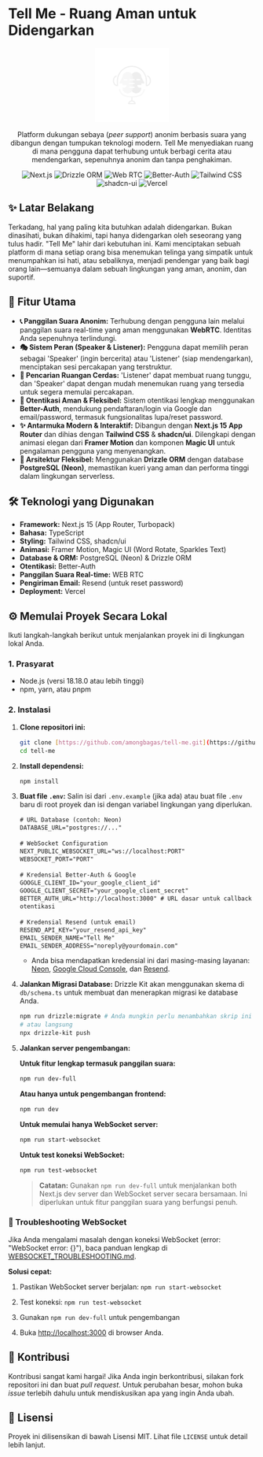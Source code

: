 # Tell Me - Ruang Aman untuk Didengarkan

<div align="center">
  <img src="https://raw.githubusercontent.com/amongbagas/tell-me/main/public/tellme.svg" alt="Tell Me Logo" width="150">
</div>

<p align="center">
  Platform dukungan sebaya (<em>peer support</em>) anonim berbasis suara yang dibangun dengan tumpukan teknologi modern. Tell Me menyediakan ruang di mana pengguna dapat terhubung untuk berbagi cerita atau mendengarkan, sepenuhnya anonim dan tanpa penghakiman.
</p>

<p align="center">
  <img src="https://img.shields.io/badge/Next.js-15-black?style=for-the-badge&logo=nextdotjs" alt="Next.js">
  <img src="https://img.shields.io/badge/Drizzle-ORM-brightgreen?style=for-the-badge&logo=drizzle" alt="Drizzle ORM">
  <img src="https://img.shields.io/badge/WEB-RTC-blue?style=for-the-badge&logo=webrtc" alt="Web RTC">
  <img src="https://img.shields.io/badge/Auth-Better--Auth-orange?style=for-the-badge" alt="Better-Auth">
  <img src="https://img.shields.io/badge/Styling-TailwindCSS-blueviolet?style=for-the-badge&logo=tailwindcss" alt="Tailwind CSS">
  <img src="https://img.shields.io/badge/shadcn-ui-blue?style=for-the-badge&logo=shadcn" alt="shadcn-ui">
  <img src="https://img.shields.io/badge/Deployment-Vercel-blue?style=for-the-badge&logo=vercel" alt="Vercel">
</p>

## ✨ Latar Belakang

Terkadang, hal yang paling kita butuhkan adalah didengarkan. Bukan dinasihati, bukan dihakimi, tapi hanya didengarkan oleh seseorang yang tulus hadir. "Tell Me" lahir dari kebutuhan ini. Kami menciptakan sebuah platform di mana setiap orang bisa menemukan telinga yang simpatik untuk menumpahkan isi hati, atau sebaliknya, menjadi pendengar yang baik bagi orang lain—semuanya dalam sebuah lingkungan yang aman, anonim, dan suportif.

## 🚀 Fitur Utama

- **📞 Panggilan Suara Anonim:** Terhubung dengan pengguna lain melalui panggilan suara real-time yang aman menggunakan **WebRTC**. Identitas Anda sepenuhnya terlindungi.
- **🎭 Sistem Peran (Speaker & Listener):** Pengguna dapat memilih peran sebagai 'Speaker' (ingin bercerita) atau 'Listener' (siap mendengarkan), menciptakan sesi percakapan yang terstruktur.
- **🤝 Pencarian Ruangan Cerdas:** 'Listener' dapat membuat ruang tunggu, dan 'Speaker' dapat dengan mudah menemukan ruang yang tersedia untuk segera memulai percakapan.
- **🔐 Otentikasi Aman & Fleksibel:** Sistem otentikasi lengkap menggunakan **Better-Auth**, mendukung pendaftaran/login via Google dan email/password, termasuk fungsionalitas lupa/reset password.
- **✨ Antarmuka Modern & Interaktif:** Dibangun dengan **Next.js 15 App Router** dan dihias dengan **Tailwind CSS** & **shadcn/ui**. Dilengkapi dengan animasi elegan dari **Framer Motion** dan komponen **Magic UI** untuk pengalaman pengguna yang menyenangkan.
- **🔧 Arsitektur Fleksibel:** Menggunakan **Drizzle ORM** dengan database **PostgreSQL (Neon)**, memastikan kueri yang aman dan performa tinggi dalam lingkungan serverless.

## 🛠️ Teknologi yang Digunakan

- **Framework:** Next.js 15 (App Router, Turbopack)
- **Bahasa:** TypeScript
- **Styling:** Tailwind CSS, shadcn/ui
- **Animasi:** Framer Motion, Magic UI (Word Rotate, Sparkles Text)
- **Database & ORM:** PostgreSQL (Neon) & Drizzle ORM
- **Otentikasi:** Better-Auth
- **Panggilan Suara Real-time:** WEB RTC
- **Pengiriman Email:** Resend (untuk reset password)
- **Deployment:** Vercel

## ⚙️ Memulai Proyek Secara Lokal

Ikuti langkah-langkah berikut untuk menjalankan proyek ini di lingkungan lokal Anda.

### 1. Prasyarat

- Node.js (versi 18.18.0 atau lebih tinggi)
- npm, yarn, atau pnpm

### 2. Instalasi

1.  **Clone repositori ini:**

    ```bash
    git clone [https://github.com/amongbagas/tell-me.git](https://github.com/amongbagas/tell-me.git)
    cd tell-me
    ```

2.  **Install dependensi:**

    ```bash
    npm install
    ```

3.  **Buat file `.env`:**
    Salin isi dari `.env.example` (jika ada) atau buat file `.env` baru di root proyek dan isi dengan variabel lingkungan yang diperlukan.

    ```env
    # URL Database (contoh: Neon)
    DATABASE_URL="postgres://..."

    # WebSocket Configuration
    NEXT_PUBLIC_WEBSOCKET_URL="ws://localhost:PORT"
    WEBSOCKET_PORT="PORT"

    # Kredensial Better-Auth & Google
    GOOGLE_CLIENT_ID="your_google_client_id"
    GOOGLE_CLIENT_SECRET="your_google_client_secret"
    BETTER_AUTH_URL="http://localhost:3000" # URL dasar untuk callback otentikasi

    # Kredensial Resend (untuk email)
    RESEND_API_KEY="your_resend_api_key"
    EMAIL_SENDER_NAME="Tell Me"
    EMAIL_SENDER_ADDRESS="noreply@yourdomain.com"
    ```

    - Anda bisa mendapatkan kredensial ini dari masing-masing layanan: [Neon](https://neon.tech), [Google Cloud Console](https://console.cloud.google.com/), dan [Resend](https://resend.com/).

4.  **Jalankan Migrasi Database:**
    Drizzle Kit akan menggunakan skema di `db/schema.ts` untuk membuat dan menerapkan migrasi ke database Anda.

    ```bash
    npm run drizzle:migrate # Anda mungkin perlu menambahkan skrip ini di package.json
    # atau langsung
    npx drizzle-kit push
    ```

5.  **Jalankan server pengembangan:**

    **Untuk fitur lengkap termasuk panggilan suara:**

    ```bash
    npm run dev-full
    ```

    **Atau hanya untuk pengembangan frontend:**

    ```bash
    npm run dev
    ```

    **Untuk memulai hanya WebSocket server:**

    ```bash
    npm run start-websocket
    ```

    **Untuk test koneksi WebSocket:**

    ```bash
    npm run test-websocket
    ```

    > **Catatan:** Gunakan `npm run dev-full` untuk menjalankan both Next.js dev server dan WebSocket server secara bersamaan. Ini diperlukan untuk fitur panggilan suara yang berfungsi penuh.

### 🔧 Troubleshooting WebSocket

Jika Anda mengalami masalah dengan koneksi WebSocket (error: "WebSocket error: {}"), baca panduan lengkap di [WEBSOCKET_TROUBLESHOOTING.md](./WEBSOCKET_TROUBLESHOOTING.md).

**Solusi cepat:**

1. Pastikan WebSocket server berjalan: `npm run start-websocket`
2. Test koneksi: `npm run test-websocket`
3. Gunakan `npm run dev-full` untuk pengembangan

4. Buka [http://localhost:3000](http://localhost:3000) di browser Anda.

## 🤝 Kontribusi

Kontribusi sangat kami hargai! Jika Anda ingin berkontribusi, silakan fork repositori ini dan buat _pull request_. Untuk perubahan besar, mohon buka _issue_ terlebih dahulu untuk mendiskusikan apa yang ingin Anda ubah.

## 📄 Lisensi

Proyek ini dilisensikan di bawah Lisensi MIT. Lihat file `LICENSE` untuk detail lebih lanjut.
